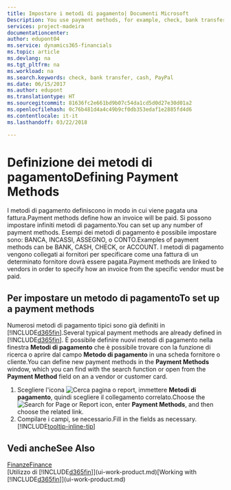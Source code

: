 ```yaml
---
title: Impostare i metodi di pagamento| Documenti Microsoft
Description: You use payment methods, for example, check, bank transfer, cash, or PayPal, to define how an invoice will be paid.
services: project-madeira
documentationcenter: 
author: edupont04
ms.service: dynamics365-financials
ms.topic: article
ms.devlang: na
ms.tgt_pltfrm: na
ms.workload: na
ms.search.keywords: check, bank transfer, cash, PayPal
ms.date: 06/15/2017
ms.author: edupont
ms.translationtype: HT
ms.sourcegitcommit: 81636fc2e661bd9b07c54da1cd5d0d27e30d01a2
ms.openlocfilehash: 0c76b481d4a4c49b9cf0db353edaf1e2885fd4d6
ms.contentlocale: it-it
ms.lasthandoff: 03/22/2018

---
```

# <a name="defining-payment-methods"></a><span data-ttu-id="210a9-102">Definizione dei metodi di pagamento</span><span class="sxs-lookup"><span data-stu-id="210a9-102">Defining Payment Methods</span></span>
<span data-ttu-id="210a9-103">I metodi di pagamento definiscono in modo in cui viene pagata una fattura.</span><span class="sxs-lookup"><span data-stu-id="210a9-103">Payment methods define how an invoice will be paid.</span></span> <span data-ttu-id="210a9-104">Si possono impostare infiniti metodi di pagamento.</span><span class="sxs-lookup"><span data-stu-id="210a9-104">You can set up any number of payment methods.</span></span> <span data-ttu-id="210a9-105">Esempi dei metodi di pagamento è possibile impostare sono: BANCA, INCASSI, ASSEGNO, o CONTO.</span><span class="sxs-lookup"><span data-stu-id="210a9-105">Examples of payment methods can be BANK, CASH, CHECK, or ACCOUNT.</span></span>
<span data-ttu-id="210a9-106">I metodi di pagamento vengono collegati ai fornitori per specificare come una fattura di un determinato fornitore dovrà essere pagata.</span><span class="sxs-lookup"><span data-stu-id="210a9-106">Payment methods are linked to vendors in order to specify how an invoice from the specific vendor must be paid.</span></span>

## <a name="to-set-up-a-payment-methods"></a><span data-ttu-id="210a9-107">Per impostare un metodo di pagamento</span><span class="sxs-lookup"><span data-stu-id="210a9-107">To set up a payment methods</span></span>
<span data-ttu-id="210a9-108">Numerosi metodi di pagamento tipici sono già definiti in [!INCLUDE[d365fin](includes/d365fin_md.md)].</span><span class="sxs-lookup"><span data-stu-id="210a9-108">Several typical payment methods are already defined in [!INCLUDE[d365fin](includes/d365fin_md.md)].</span></span> <span data-ttu-id="210a9-109">È possibile definire nuovi metodi di pagamento nella finestra **Metodi di pagamento** che è possibile trovare con la funzione di ricerca o aprire dal campo **Metodo di pagamento** in una scheda fornitore o cliente.</span><span class="sxs-lookup"><span data-stu-id="210a9-109">You can define new payment methods in the **Payment Methods** window, which you can find with the search function or open from the **Payment Method** field on an a vendor or customer card.</span></span>
1. <span data-ttu-id="210a9-110">Scegliere l'icona ![Cerca pagina o report](media/ui-search/search_small.png "icona Cerca pagina o report"), immettere **Metodi di pagamento**, quindi scegliere il collegamento correlato.</span><span class="sxs-lookup"><span data-stu-id="210a9-110">Choose the ![Search for Page or Report](media/ui-search/search_small.png "Search for Page or Report icon") icon, enter **Payment Methods**, and then choose the related link.</span></span>
2. <span data-ttu-id="210a9-111">Compilare i campi, se necessario.</span><span class="sxs-lookup"><span data-stu-id="210a9-111">Fill in the fields as necessary.</span></span> [!INCLUDE[tooltip-inline-tip](includes/tooltip-inline-tip_md.md)]

## <a name="see-also"></a><span data-ttu-id="210a9-112">Vedi anche</span><span class="sxs-lookup"><span data-stu-id="210a9-112">See Also</span></span>
[<span data-ttu-id="210a9-113">Finanze</span><span class="sxs-lookup"><span data-stu-id="210a9-113">Finance</span></span>](finance.md)  
<span data-ttu-id="210a9-114">[Utilizzo di [!INCLUDE[d365fin](includes/d365fin_md.md)]](ui-work-product.md)</span><span class="sxs-lookup"><span data-stu-id="210a9-114">[Working with [!INCLUDE[d365fin](includes/d365fin_md.md)]](ui-work-product.md)</span></span>  

